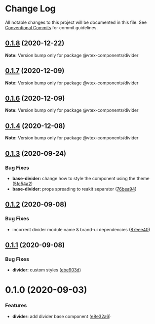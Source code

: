 # Change Log

All notable changes to this project will be documented in this file.
See [Conventional Commits](https://conventionalcommits.org) for commit guidelines.

## [0.1.8](https://github.com/vtex/onda/compare/@vtex-components/divider@0.1.7...@vtex-components/divider@0.1.8) (2020-12-22)

**Note:** Version bump only for package @vtex-components/divider





## [0.1.7](https://github.com/vtex/onda/compare/@vtex-components/divider@0.1.6...@vtex-components/divider@0.1.7) (2020-12-09)

**Note:** Version bump only for package @vtex-components/divider





## [0.1.6](https://github.com/vtex/onda/compare/@vtex-components/divider@0.1.4...@vtex-components/divider@0.1.6) (2020-12-09)

**Note:** Version bump only for package @vtex-components/divider





## [0.1.4](https://github.com/vtex/onda/compare/@vtex-components/divider@0.1.3...@vtex-components/divider@0.1.4) (2020-12-08)

**Note:** Version bump only for package @vtex-components/divider





## [0.1.3](https://github.com/vtex/onda/compare/@vtex-components/divider@0.1.2...@vtex-components/divider@0.1.3) (2020-09-24)


### Bug Fixes

* **base-divider:** change how to style the component using the theme ([5fc54a2](https://github.com/vtex/onda/commit/5fc54a200eb12f20cb0e17caff434a87c4bc5e45))
* **base-divider:** props spreading to reakit separator ([76bea94](https://github.com/vtex/onda/commit/76bea9463a9102002671e8e08232a872b48f237b))





## [0.1.2](https://github.com/vtex/onda/compare/@vtex-components/divider@0.1.1...@vtex-components/divider@0.1.2) (2020-09-08)


### Bug Fixes

* incorrent divider module name & brand-ui dependencies ([87eee40](https://github.com/vtex/onda/commit/87eee40ab477f6fd5b979e2d2c4a3c4a7f2f6477))





## [0.1.1](https://github.com/vtex/onda/compare/@vtex-components/divider@0.1.0...@vtex-components/divider@0.1.1) (2020-09-08)


### Bug Fixes

* **divider:** custom styles ([ebe903d](https://github.com/vtex/onda/commit/ebe903d418378ffdd2b460122cc0120c5bc8d45b))





# 0.1.0 (2020-09-03)


### Features

* **divider:** add divider base component ([e8e32a6](https://github.com/vtex/onda/commit/e8e32a67e8f57c90d0d802f595d99cd34f17be10))

